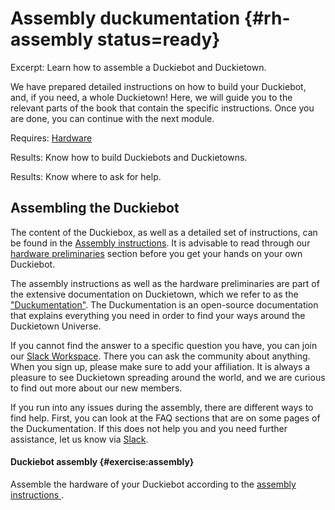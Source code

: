 # Assembly duckumentation {#rh-assembly status=ready}

Excerpt: Learn how to assemble a Duckiebot and Duckietown.

We have prepared detailed instructions on how to build your Duckiebot, and, if you need, a whole Duckietown! Here, we will guide you to the relevant parts of the book that contain the specific instructions. Once you are done, you can continue with the next module.

<div class='requirements' markdown='1'>

  Requires: [Hardware](https://get.duckietown.org/)

  Results: Know how to build Duckiebots and Duckietowns.

  Results: Know where to ask for help.

</div>

<minitoc/>


## Assembling the Duckiebot

The content of the Duckiebox, as well as a detailed set of instructions, can be found in the [Assembly instructions](+opmanual_duckiebot#assembling-duckiebot-db18). It is advisable to read through our [hardware preliminaries](+opmanual_duckiebot#db-opmanual-hw-prel) section before you get your hands on your own Duckiebot.

The assembly instructions as well as the hardware preliminaries are part of the extensive documentation on Duckietown, which we refer to as the ["Duckumentation"](+opmanual_duckiebot#opmanual_duckiebot). The Duckumentation is an
  open-source documentation
  that
  explains everything you need in order to find your ways around the Duckietown Universe.

 If you cannot find the answer to a specific question you have, you can join our [Slack Workspace][slack]. There you
  can ask the community about anything. When you sign up, please make sure to add your
  affiliation. It is always a pleasure to see Duckietown spreading around the world, and we are curious to find out
   more about our new members.

[slack]: https://duckietown.slack.com/

If you run into any issues during the assembly, there are different ways to find help. First, you can look at the FAQ
 sections that are on some pages of the Duckumentation. If this does not help you and you need further assistance, let us know via [Slack](https://duckietown.slack.com/).

#### Duckiebot assembly {#exercise:assembly}

Assemble the hardware of your Duckiebot according to the [assembly instructions
](+opmanual_duckiebot#assembling-duckiebot-db18).
